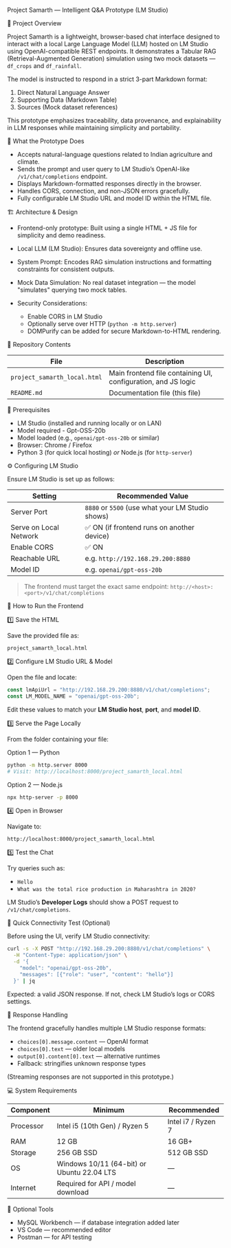 Project Samarth — Intelligent Q&A Prototype (LM Studio)

🧠 Project Overview

Project Samarth is a lightweight, browser-based chat interface designed to interact with a local Large Language Model (LLM) hosted on LM Studio using OpenAI-compatible REST endpoints.
It demonstrates a Tabular RAG (Retrieval-Augmented Generation) simulation using two mock datasets — `df_crops` and `df_rainfall`.

The model is instructed to respond in a strict 3-part Markdown format:

1. Direct Natural Language Answer
2. Supporting Data (Markdown Table)
3. Sources (Mock dataset references)

This prototype emphasizes traceability, data provenance, and explainability in LLM responses while maintaining simplicity and portability.

🚀 What the Prototype Does

* Accepts natural-language questions related to Indian agriculture and climate.
* Sends the prompt and user query to LM Studio’s OpenAI-like `/v1/chat/completions` endpoint.
* Displays Markdown-formatted responses directly in the browser.
* Handles CORS, connection, and non-JSON errors gracefully.
* Fully configurable LM Studio URL and model ID within the HTML file.

🏗️ Architecture & Design

* Frontend-only prototype: Built using a single HTML + JS file for simplicity and demo readiness.
* Local LLM (LM Studio): Ensures data sovereignty and offline use.
* System Prompt: Encodes RAG simulation instructions and formatting constraints for consistent outputs.
* Mock Data Simulation: No real dataset integration — the model "simulates" querying two mock tables.
* Security Considerations:

  * Enable CORS in LM Studio
  * Optionally serve over HTTP (`python -m http.server`)
  * DOMPurify can be added for secure Markdown-to-HTML rendering.

📂 Repository Contents

| File                         | Description                                                   |
| ---------------------------- | ------------------------------------------------------------- |
| `project_samarth_local.html` | Main frontend file containing UI, configuration, and JS logic |
| `README.md`                  | Documentation file (this file)                                |

🧰 Prerequisites

* LM Studio (installed and running locally or on LAN)
* Model required - Gpt-OSS-20b
* Model loaded (e.g., `openai/gpt-oss-20b` or similar)
* Browser: Chrome / Firefox
* Python 3 (for quick local hosting) *or* Node.js (for `http-server`)

⚙️ Configuring LM Studio

Ensure LM Studio is set up as follows:

| Setting                    | Recommended Value                                |
| -------------------------- | ------------------------------------------------ |
|   Server Port              | `8880` or `5500` (use what your LM Studio shows) |
|   Serve on Local Network   | ✅ ON (if frontend runs on another device)       |
|   Enable CORS              | ✅ ON                                            |
|   Reachable URL            | e.g. `http://192.168.29.200:8880`                |
|   Model ID                 | e.g. `openai/gpt-oss-20b`                        |

> The frontend must target the exact same endpoint:
> `http://<host>:<port>/v1/chat/completions`

🧾 How to Run the Frontend

1️⃣ Save the HTML

Save the provided file as:

```
project_samarth_local.html
```

2️⃣ Configure LM Studio URL & Model

Open the file and locate:

```js
const lmApiUrl = "http://192.168.29.200:8880/v1/chat/completions";
const LM_MODEL_NAME = "openai/gpt-oss-20b";
```

Edit these values to match your **LM Studio host**, **port**, and **model ID**.

3️⃣ Serve the Page Locally

From the folder containing your file:

Option 1 — Python

```bash
python -m http.server 8000
# Visit: http://localhost:8000/project_samarth_local.html
```

Option 2 — Node.js

```bash
npx http-server -p 8000
```

4️⃣ Open in Browser

Navigate to:

```
http://localhost:8000/project_samarth_local.html
```

5️⃣ Test the Chat

Try queries such as:

* `Hello`
* `What was the total rice production in Maharashtra in 2020?`

LM Studio’s **Developer Logs** should show a POST request to `/v1/chat/completions`.

🧪 Quick Connectivity Test (Optional)

Before using the UI, verify LM Studio connectivity:

```bash
curl -s -X POST "http://192.168.29.200:8880/v1/chat/completions" \
  -H "Content-Type: application/json" \
  -d '{
    "model": "openai/gpt-oss-20b",
    "messages": [{"role": "user", "content": "hello"}]
  }' | jq
```

Expected: a valid JSON response.
If not, check LM Studio’s logs or CORS settings.

🔄 Response Handling

The frontend gracefully handles multiple LM Studio response formats:

* `choices[0].message.content` — OpenAI format
* `choices[0].text` — older local models
* `output[0].content[0].text` — alternative runtimes
* Fallback: stringifies unknown response types

(Streaming responses are not supported in this prototype.)

💻 System Requirements

| Component     | Minimum                                    | Recommended        |
| ------------- | ------------------------------------------ | ------------------ |
|   Processor   | Intel i5 (10th Gen) / Ryzen 5              | Intel i7 / Ryzen 7 |
|   RAM         | 12 GB                                      | 16 GB+             |
|   Storage     | 256 GB SSD                                 | 512 GB SSD         |
|   OS          | Windows 10/11 (64-bit) or Ubuntu 22.04 LTS | —                  |
|   Internet    | Required for API / model download          | —                  |

🧩 Optional Tools

* MySQL Workbench — if database integration added later
* VS Code — recommended editor
* Postman — for API testing
